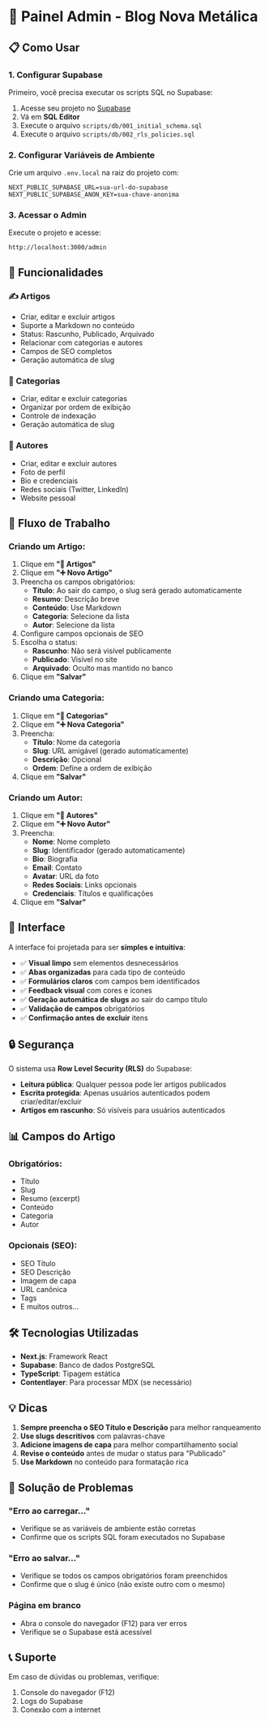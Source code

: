 # 🎯 Painel Admin - Blog Nova Metálica

## 📋 Como Usar

### 1. Configurar Supabase

Primeiro, você precisa executar os scripts SQL no Supabase:

1. Acesse seu projeto no [Supabase](https://supabase.com)
2. Vá em **SQL Editor**
3. Execute o arquivo `scripts/db/001_initial_schema.sql`
4. Execute o arquivo `scripts/db/002_rls_policies.sql`

### 2. Configurar Variáveis de Ambiente

Crie um arquivo `.env.local` na raiz do projeto com:

```env
NEXT_PUBLIC_SUPABASE_URL=sua-url-do-supabase
NEXT_PUBLIC_SUPABASE_ANON_KEY=sua-chave-anonima
```

### 3. Acessar o Admin

Execute o projeto e acesse:

```
http://localhost:3000/admin
```

## 🚀 Funcionalidades

### ✍️ Artigos
- Criar, editar e excluir artigos
- Suporte a Markdown no conteúdo
- Status: Rascunho, Publicado, Arquivado
- Relacionar com categorias e autores
- Campos de SEO completos
- Geração automática de slug

### 📁 Categorias
- Criar, editar e excluir categorias
- Organizar por ordem de exibição
- Controle de indexação
- Geração automática de slug

### 👤 Autores
- Criar, editar e excluir autores
- Foto de perfil
- Bio e credenciais
- Redes sociais (Twitter, LinkedIn)
- Website pessoal

## 📝 Fluxo de Trabalho

### Criando um Artigo:

1. Clique em **"📝 Artigos"**
2. Clique em **"➕ Novo Artigo"**
3. Preencha os campos obrigatórios:
   - **Título**: Ao sair do campo, o slug será gerado automaticamente
   - **Resumo**: Descrição breve
   - **Conteúdo**: Use Markdown
   - **Categoria**: Selecione da lista
   - **Autor**: Selecione da lista
4. Configure campos opcionais de SEO
5. Escolha o status:
   - **Rascunho**: Não será visível publicamente
   - **Publicado**: Visível no site
   - **Arquivado**: Oculto mas mantido no banco
6. Clique em **"Salvar"**

### Criando uma Categoria:

1. Clique em **"📁 Categorias"**
2. Clique em **"➕ Nova Categoria"**
3. Preencha:
   - **Título**: Nome da categoria
   - **Slug**: URL amigável (gerado automaticamente)
   - **Descrição**: Opcional
   - **Ordem**: Define a ordem de exibição
4. Clique em **"Salvar"**

### Criando um Autor:

1. Clique em **"👤 Autores"**
2. Clique em **"➕ Novo Autor"**
3. Preencha:
   - **Nome**: Nome completo
   - **Slug**: Identificador (gerado automaticamente)
   - **Bio**: Biografia
   - **Email**: Contato
   - **Avatar**: URL da foto
   - **Redes Sociais**: Links opcionais
   - **Credenciais**: Títulos e qualificações
4. Clique em **"Salvar"**

## 🎨 Interface

A interface foi projetada para ser **simples e intuitiva**:

- ✅ **Visual limpo** sem elementos desnecessários
- ✅ **Abas organizadas** para cada tipo de conteúdo
- ✅ **Formulários claros** com campos bem identificados
- ✅ **Feedback visual** com cores e ícones
- ✅ **Geração automática de slugs** ao sair do campo título
- ✅ **Validação de campos** obrigatórios
- ✅ **Confirmação antes de excluir** itens

## 🔒 Segurança

O sistema usa **Row Level Security (RLS)** do Supabase:

- **Leitura pública**: Qualquer pessoa pode ler artigos publicados
- **Escrita protegida**: Apenas usuários autenticados podem criar/editar/excluir
- **Artigos em rascunho**: Só visíveis para usuários autenticados

## 📊 Campos do Artigo

### Obrigatórios:
- Título
- Slug
- Resumo (excerpt)
- Conteúdo
- Categoria
- Autor

### Opcionais (SEO):
- SEO Título
- SEO Descrição
- Imagem de capa
- URL canônica
- Tags
- E muitos outros...

## 🛠️ Tecnologias Utilizadas

- **Next.js**: Framework React
- **Supabase**: Banco de dados PostgreSQL
- **TypeScript**: Tipagem estática
- **Contentlayer**: Para processar MDX (se necessário)

## 💡 Dicas

1. **Sempre preencha o SEO Título e Descrição** para melhor ranqueamento
2. **Use slugs descritivos** com palavras-chave
3. **Adicione imagens de capa** para melhor compartilhamento social
4. **Revise o conteúdo** antes de mudar o status para "Publicado"
5. **Use Markdown** no conteúdo para formatação rica

## 🐛 Solução de Problemas

### "Erro ao carregar..."
- Verifique se as variáveis de ambiente estão corretas
- Confirme que os scripts SQL foram executados no Supabase

### "Erro ao salvar..."
- Verifique se todos os campos obrigatórios foram preenchidos
- Confirme que o slug é único (não existe outro com o mesmo)

### Página em branco
- Abra o console do navegador (F12) para ver erros
- Verifique se o Supabase está acessível

## 📞 Suporte

Em caso de dúvidas ou problemas, verifique:
1. Console do navegador (F12)
2. Logs do Supabase
3. Conexão com a internet

